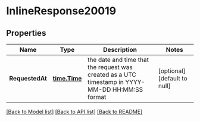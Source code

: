 # InlineResponse20019

## Properties
Name | Type | Description | Notes
------------ | ------------- | ------------- | -------------
**RequestedAt** | [**time.Time**](time.Time.md) | the date and time that the request was created as a UTC timestamp in YYYY-MM-DD HH:MM:SS format | [optional] [default to null]

[[Back to Model list]](../README.md#documentation-for-models) [[Back to API list]](../README.md#documentation-for-api-endpoints) [[Back to README]](../README.md)


